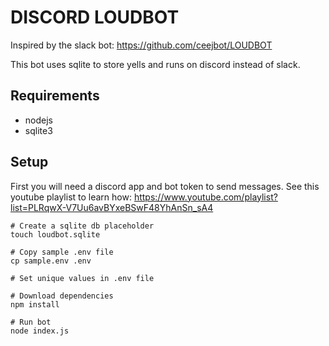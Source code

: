 # DISCORD LOUDBOT 

Inspired by the slack bot: https://github.com/ceejbot/LOUDBOT

This bot uses sqlite to store yells and runs on discord instead of slack.

## Requirements

 - nodejs
 - sqlite3

## Setup

First you will need a discord app and bot token to send messages. See this youtube playlist to learn how: https://www.youtube.com/playlist?list=PLRqwX-V7Uu6avBYxeBSwF48YhAnSn_sA4

```
# Create a sqlite db placeholder
touch loudbot.sqlite

# Copy sample .env file
cp sample.env .env

# Set unique values in .env file

# Download dependencies
npm install

# Run bot
node index.js
```

